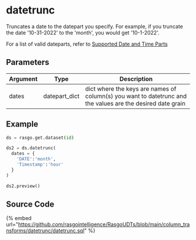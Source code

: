 

# datetrunc

Truncates a date to the datepart you specify. For example, if you truncate the date '10-31-2022' to the 'month', you would get '10-1-2022'.

For a list of valid dateparts, refer to [Supported Date and Time Parts](https://docs.snowflake.com/en/sql-reference/functions-date-time.html#label-supported-date-time-parts)


## Parameters

| Argument |     Type      |                                                Description                                                 |
| -------- | ------------- | ---------------------------------------------------------------------------------------------------------- |
| dates    | datepart_dict | dict where the keys are names of column(s) you want to datetrunc and the values are the desired date grain |


## Example

```python
ds = rasgo.get.dataset(id)

ds2 = ds.datetrunc(
  dates = {
    'DATE':'month',
    'Timestamp':'hour'
  }
)

ds2.preview()
```

## Source Code

{% embed url="https://github.com/rasgointelligence/RasgoUDTs/blob/main/column_transforms/datetrunc/datetrunc.sql" %}

